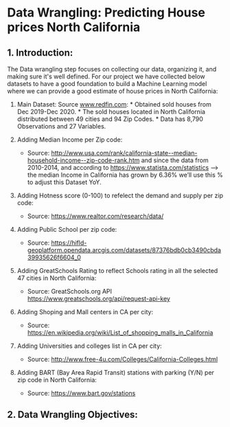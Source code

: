 # Data Wrangling: Predicting House prices North California

## 1. Introduction:

The Data wrangling step focuses on collecting our data, organizing it, and making sure it's well defined. For our project we have collected below datasets to have a good foundation to build a Machine Learning model where we can provide a good estimate of house prices in North California:
  1. Main Dataset: Source www.redfin.com:
    * Obtained sold houses from Dec 2019-Dec 2020.
    * The sold houses located in North California distributed between 49 cities and 94 Zip Codes.
    * Data has 8,790 Observations and 27 Variables.

2. Adding Median Income per Zip code:
    * Source: http://www.usa.com/rank/california-state--median-household-income--zip-code-rank.htm and since the data from 2010-2014, and according to https://www.statista.com/statistics --> the median Income in California has grown by 6.36% we’ll use this % to adjust this Dataset YoY.
      
      
3. Adding Hotness score (0-100) to refelect the demand and supply per zip code:
    * Source: https://www.realtor.com/research/data/
      
      
4. Adding Public School per zip code:
    * Source: https://hifld-geoplatform.opendata.arcgis.com/datasets/87376bdb0cb3490cbda39935626f6604_0
    
    
5. Adding GreatSchools Rating to reflect Schools rating in all the selected 47 cities in North California:
    * Source: GreatSchools.org API https://www.greatschools.org/api/request-api-key


6. Adding Shoping and Mall centers in CA per city:
    * Source: https://en.wikipedia.org/wiki/List_of_shopping_malls_in_California
    
    
7. Adding Universities and colleges list in CA per city:
    * Source: http://www.free-4u.com/Colleges/California-Colleges.html
    
    
8. Adding BART (Bay Area Rapid Transit) stations with parking (Y/N) per zip code in North California:
    * Source: https://www.bart.gov/stations
    
## 2. Data Wrangling Objectives:    
    

